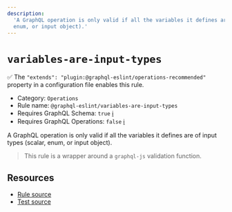 ```yaml
---
description:
  'A GraphQL operation is only valid if all the variables it defines are of input types (scalar,
  enum, or input object).'
---
```


# `variables-are-input-types`

✅ The `"extends": "plugin:@graphql-eslint/operations-recommended"` property in a configuration file
enables this rule.

- Category: `Operations`
- Rule name: `@graphql-eslint/variables-are-input-types`
- Requires GraphQL Schema: `true`
  [ℹ️](/docs/getting-started#extended-linting-rules-with-graphql-schema)
- Requires GraphQL Operations: `false`
  [ℹ️](/docs/getting-started#extended-linting-rules-with-siblings-operations)

A GraphQL operation is only valid if all the variables it defines are of input types (scalar, enum,
or input object).

> This rule is a wrapper around a `graphql-js` validation function.

## Resources

- [Rule source](https://github.com/graphql/graphql-js/blob/main/src/validation/rules/VariablesAreInputTypesRule.ts)
- [Test source](https://github.com/graphql/graphql-js/tree/main/src/validation/__tests__/VariablesAreInputTypesRule-test.ts)
